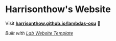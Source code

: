 
# Harrisonthow's Website

Visit **[harrisonthow.github.io/lambdas-osu](https://harrisonthow.github.io/lambdas-osu)** 🚀

_Built with [Lab Website Template](https://greene-lab.gitbook.io/lab-website-template-docs)_

